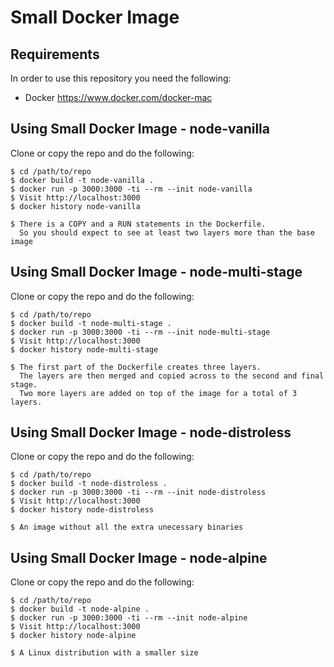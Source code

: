 # Small Docker Image

## Requirements

In order to use this repository you need the following:

- Docker https://www.docker.com/docker-mac

## Using Small Docker Image - node-vanilla

Clone or copy the repo and do the following:

    $ cd /path/to/repo
    $ docker build -t node-vanilla .
    $ docker run -p 3000:3000 -ti --rm --init node-vanilla
    $ Visit http://localhost:3000
    $ docker history node-vanilla

    $ There is a COPY and a RUN statements in the Dockerfile. 
      So you should expect to see at least two layers more than the base image

## Using Small Docker Image - node-multi-stage

Clone or copy the repo and do the following:

    $ cd /path/to/repo
    $ docker build -t node-multi-stage .
    $ docker run -p 3000:3000 -ti --rm --init node-multi-stage
    $ Visit http://localhost:3000
    $ docker history node-multi-stage

    $ The first part of the Dockerfile creates three layers. 
      The layers are then merged and copied across to the second and final stage.  
      Two more layers are added on top of the image for a total of 3 layers.


## Using Small Docker Image - node-distroless

Clone or copy the repo and do the following:

    $ cd /path/to/repo
    $ docker build -t node-distroless .
    $ docker run -p 3000:3000 -ti --rm --init node-distroless
    $ Visit http://localhost:3000
    $ docker history node-distroless

    $ An image without all the extra unecessary binaries

## Using Small Docker Image - node-alpine

Clone or copy the repo and do the following:

    $ cd /path/to/repo
    $ docker build -t node-alpine .
    $ docker run -p 3000:3000 -ti --rm --init node-alpine
    $ Visit http://localhost:3000
    $ docker history node-alpine

    $ A Linux distribution with a smaller size
